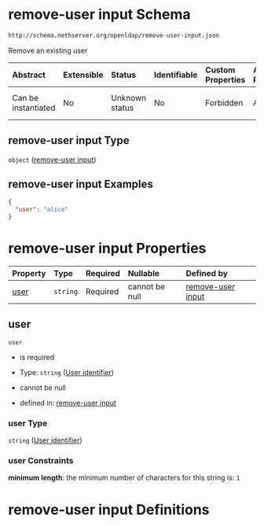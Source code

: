 # remove-user input Schema

```txt
http://schema.nethserver.org/openldap/remove-user-input.json
```

Remove an existing user

| Abstract            | Extensible | Status         | Identifiable | Custom Properties | Additional Properties | Access Restrictions | Defined In                                                                       |
| :------------------ | :--------- | :------------- | :----------- | :---------------- | :-------------------- | :------------------ | :------------------------------------------------------------------------------- |
| Can be instantiated | No         | Unknown status | No           | Forbidden         | Allowed               | none                | [remove-user-input.json](openldap/remove-user-input.json "open original schema") |

## remove-user input Type

`object` ([remove-user input](remove-user-input.md))

## remove-user input Examples

```json
{
  "user": "alice"
}
```

# remove-user input Properties

| Property      | Type     | Required | Nullable       | Defined by                                                                                                                                           |
| :------------ | :------- | :------- | :------------- | :--------------------------------------------------------------------------------------------------------------------------------------------------- |
| [user](#user) | `string` | Required | cannot be null | [remove-user input](remove-user-input-properties-user-identifier.md "http://schema.nethserver.org/openldap/remove-user-input.json#/properties/user") |

## user



`user`

*   is required

*   Type: `string` ([User identifier](remove-user-input-properties-user-identifier.md))

*   cannot be null

*   defined in: [remove-user input](remove-user-input-properties-user-identifier.md "http://schema.nethserver.org/openldap/remove-user-input.json#/properties/user")

### user Type

`string` ([User identifier](remove-user-input-properties-user-identifier.md))

### user Constraints

**minimum length**: the minimum number of characters for this string is: `1`

# remove-user input Definitions
